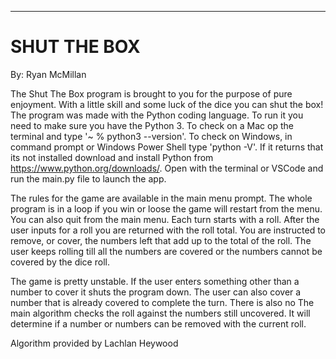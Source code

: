 ---

# SHUT THE BOX

By: Ryan McMillan

The Shut The Box program is brought to you for the purpose of pure enjoyment. With a little skill and some luck of the dice you can shut the box! The program was made with the Python coding language. To run it you need to make sure you have the Python 3. To check on a Mac op the terminal and type '~ % python3 --version'. To check on Windows, in command prompt or Windows Power Shell type 'python -V'. If it returns that its not installed download and install Python from https://www.python.org/downloads/. Open with the terminal or VSCode and run the main.py file to launch the app.

The rules for the game are available in the main menu prompt. The whole program is in a loop if you win or loose the game will restart from the menu. You can also quit from the main menu. Each turn starts with a roll. After the user inputs for a roll you are returned with the roll total. You are instructed to remove, or cover, the numbers left that add up to the total of the roll. The user keeps rolling till all the numbers are covered or the numbers cannot be covered by the dice roll.

The game is pretty unstable. If the user enters something other than a number to cover it shuts the program down. The user can also cover a number that is already covered to complete the turn. There is also no The main algorithm checks the roll against the numbers still uncovered. It will determine if a number or numbers can be removed with the current roll.

Algorithm provided by Lachlan Heywood
